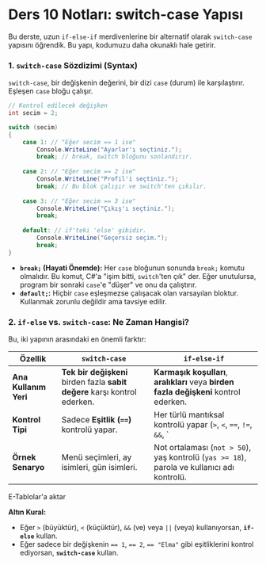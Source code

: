# **Ders 10 Notları: switch-case Yapısı**

Bu derste, uzun `if-else-if` merdivenlerine bir alternatif olarak `switch-case` yapısını öğrendik. Bu yapı, kodumuzu daha okunaklı hale getirir.

### **1. `switch-case` Sözdizimi (Syntax)**

`switch-case`, bir değişkenin değerini, bir dizi `case` (durum) ile karşılaştırır. Eşleşen `case` bloğu çalışır.

```csharp
// Kontrol edilecek değişken
int secim = 2; 

switch (secim)
{
    case 1: // "Eğer secim == 1 ise"
        Console.WriteLine("Ayarlar'ı seçtiniz.");
        break; // break, switch bloğunu sonlandırır.
        
    case 2: // "Eğer secim == 2 ise"
        Console.WriteLine("Profil'i seçtiniz.");
        break; // Bu blok çalışır ve switch'ten çıkılır.
        
    case 3: // "Eğer secim == 3 ise"
        Console.WriteLine("Çıkış'ı seçtiniz.");
        break;
        
    default: // if'teki 'else' gibidir.
        Console.WriteLine("Geçersiz seçim.");
        break;
}
```

- **`break;` (Hayati Önemde):** Her `case` bloğunun sonunda `break;` komutu olmalıdır. Bu komut, C#'a "işim bitti, `switch`'ten çık" der. Eğer unutulursa, program bir sonraki `case`'e "düşer" ve onu da çalıştırır.
- **`default;`:** Hiçbir `case` eşleşmezse çalışacak olan varsayılan bloktur. Kullanmak zorunlu değildir ama tavsiye edilir.

### **2. `if-else` vs. `switch-case`: Ne Zaman Hangisi?**

Bu, iki yapının arasındaki en önemli farktır:

| Özellik | `switch-case` | `if-else-if` |
| --- | --- | --- |
| **Ana Kullanım Yeri** | **Tek bir değişkeni** birden fazla **sabit değere** karşı kontrol ederken. | **Karmaşık koşulları**, **aralıkları** veya **birden fazla değişkeni** kontrol ederken. |
| **Kontrol Tipi** | Sadece **Eşitlik (`==`)** kontrolü yapar. | Her türlü mantıksal kontrolü yapar (`>`, `<`, `==`, `!=`, `&&`, ` |
| **Örnek Senaryo** | Menü seçimleri, ay isimleri, gün isimleri. | Not ortalaması (`not > 50`), yaş kontrolü (`yas >= 18`), parola ve kullanıcı adı kontrolü. |

E-Tablolar'a aktar

**Altın Kural:**

- Eğer `>` (büyüktür), `<` (küçüktür), `&&` (ve) veya `||` (veya) kullanıyorsan, **`if-else`** kullan.
- Eğer sadece bir değişkenin `== 1`, `== 2`, `== "Elma"` gibi eşitliklerini kontrol ediyorsan, **`switch-case`** kullan.
